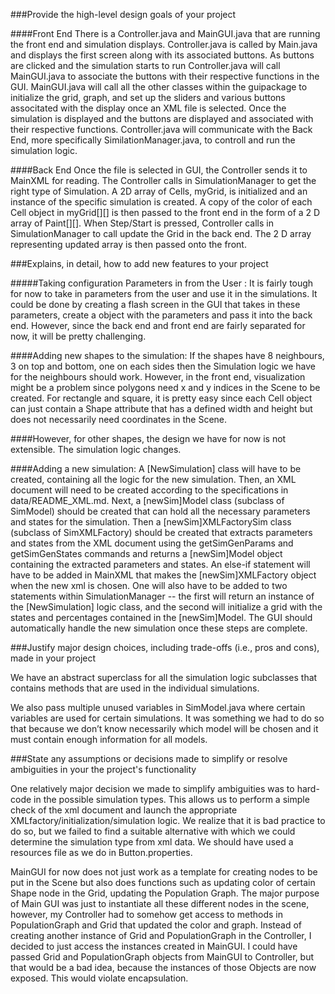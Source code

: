 ###Provide the high-level design goals of your project


####Front End
There is a Controller.java and MainGUI.java that are running the front end and simulation displays. Controller.java is called by Main.java and displays the first screen along with its associated buttons. As buttons are clicked and the simulation starts to run Controller.java will call MainGUI.java to associate the buttons with their respective functions in the GUI. MainGUI.java will call all the other classes within the guipackage to initialize the grid, graph, and set up the sliders and various buttons associtated with the display once an XML file is selected. Once the simulation is displayed and the buttons are displayed and associated with their respective functions. Controller.java will communicate with the Back End, more specifically SimilationManager.java, to controll and run the simulation logic. 

####Back End
Once the file is selected in GUI, the Controller sends it to MainXML for reading. The Controller calls in SimulationManager to get the right type of Simulation. A 2D array of Cells, myGrid, is initialized and an instance of the specific simulation is created. A copy of the color of each Cell object in myGrid[][] is then passed to the front end in the form of a 2 D array of Paint[][]. When Step/Start is pressed, Controller calls in SimulationManager to call update the Grid in the back end. The 2 D array representing updated array is then passed onto the front.

###Explains, in detail, how to add new features to your project

#####Taking configuration Parameters in from the User :
It is fairly tough for now to take in parameters from the user and use it in the simulations. It could be done by creating a flash screen in the GUI that takes in these parameters, create a object with the parameters and pass it into the back end. However, since the back end and front end are fairly separated for now, it will be pretty challenging. 

####Adding new shapes to the simulation:
If the shapes have 8 neighbours, 3 on top and bottom, one on each sides then the Simulation logic we have for the neighbours should work. However, in the front end, visualization might be a problem since polygons need x and y indices in the Scene to be created. For rectangle and square, it is pretty easy since each Cell object can just contain a Shape attribute that has a defined width and height but does not necessarily need coordinates in the Scene. 

####However, for other shapes, the design we have for now is not extensible. The simulation logic changes.


####Adding a new simulation:
A [NewSimulation] class will have to be created, containing all the logic for the new simulation. Then, an XML document will need to be created according to the specifications in data/README_XML.md. Next, a [newSim]Model class (subclass of SimModel) should be created that can hold all the necessary parameters and states for the simulation. Then a [newSim]XMLFactorySim class (subclass of SimXMLFactory) should be created that extracts parameters and states from the XML document using the getSimGenParams and getSimGenStates commands and returns a [newSim]Model object containing the extracted parameters and states. An else-if statement will have to be added in MainXML that makes the [newSim]XMLFactory object when the new xml is chosen. One will also have to be added to two statements within SimulationManager -- the first will return an instance of the [NewSimulation] logic class, and the second will initialize a grid with the states and percentages contained in the [newSim]Model. The GUI should automatically handle the new simulation once these steps are complete.

###Justify major design choices, including trade-offs (i.e., pros and cons), made in your project

We have an abstract superclass for all the simulation logic subclasses that contains methods that are used in the individual simulations.

We also pass multiple unused variables in SimModel.java where certain variables are used for certain simulations. It was something we had to do so that because we don’t know necessarily which model will be chosen and it must contain enough information for all models. 

###State any assumptions or decisions made to simplify or resolve ambiguities in your the project's functionality

One relatively major decision we made to simplify ambiguities was to hard-code in the possible simulation types. This allows us to perform a simple check of the xml document and launch the appropriate XMLfactory/initialization/simulation logic. We realize that it is bad practice to do so, but we failed to find a suitable alternative with which we could determine the simulation type from xml data.
We should have used a resources file as we do in Button.properties. 

MainGUI for now does not just work as a template for creating nodes to be put in the Scene but also does functions such as updating color of certain Shape node in the Grid,  updating the Population Graph. 
The major purpose of Main GUI was just to instantiate all these different nodes in the scene, however,  my Controller had  to somehow get access to methods in PopulationGraph and Grid that updated the color and graph. Instead of creating another instance of Grid and PopulationGraph in the Controller, I decided to just access the instances created in MainGUI. I could have passed Grid and PopulationGraph objects from MainGUI to Controller, but that would be a bad idea, because the instances of those Objects are now exposed. This would violate encapsulation. 



